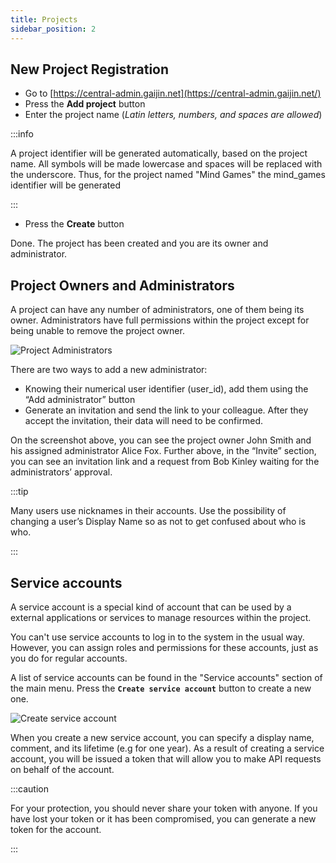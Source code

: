 ```yaml
---
title: Projects
sidebar_position: 2
---
```


## New Project Registration

- Go to [https://central-admin.gaijin.net](https://central-admin.gaijin.net/)
- Press the **Add project** button
- Enter the project name (_Latin letters, numbers, and spaces are allowed_)

:::info

A project identifier will be generated automatically, based on the project name. All symbols will be made lowercase and spaces will be replaced with the underscore. Thus, for the project named "Mind Games" the mind_games identifier will be generated

:::

- Press the **Create** button

Done. The project has been created and you are its owner and administrator.

## Project Owners and Administrators

A project can have any number of administrators, one of them being its owner. Administrators have full permissions within the project except for being unable to remove the project owner.

![Project Administrators](https://user-images.githubusercontent.com/3539889/180230138-3370929c-00ab-41cc-892f-cd346c7b0f79.png)

There are two ways to add a new administrator:

- Knowing their numerical user identifier (user_id), add them using the “Add administrator” button
- Generate an invitation and send the link to your colleague. After they accept the invitation, their data will need to be confirmed.

On the screenshot above, you can see the project owner John Smith and his assigned administrator Alice Fox. Further above, in the “Invite” section, you can see an invitation link and a request from Bob Kinley waiting for the administrators’ approval.

:::tip

Many users use nicknames in their accounts. Use the possibility of changing a user’s Display Name so as not to get confused about who is who.

:::

## Service accounts

A service account is a special kind of account that can be used by a external applications or services to manage resources within the project.

You can't use service accounts to log in to the system in the usual way. However, you can assign roles and permissions for these accounts, just as you do for regular accounts.

A list of service accounts can be found in the "Service accounts" section of the main menu. Press the **`Create service account`** button to create a new one.

![Create service account](https://user-images.githubusercontent.com/3539889/180229742-4b0a9e22-f90d-4ef7-a3ad-3853b9a01712.png)

When you create a new service account, you can specify a display name, comment, and its lifetime (e.g for one year). As a result of creating a service account, you will be issued a token that will allow you to make API requests on behalf of the account.

:::caution

For your protection, you should never share your token with anyone. If you have lost your token or it has been compromised, you can generate a new token for the account.

:::
